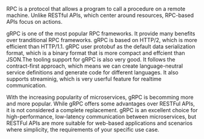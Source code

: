 RPC is a protocol that allows a program to call a procedure on a remote machine. Unlike RESTful APIs, which center around resources, RPC-based APIs focus on actions.

gRPC is one of the most popular RPC frameworks. It provide many benefits over tranditional RPC frameworks. gRPC is based on HTTP/2, which is more efficient than HTTP/1.1. gRPC user protobuf as the default data serialization format, which is a binary format that is more compact and effcient than JSON.The tooling support for gRPC is also very good. It follows the contract-first approach, which means we can create language-neutral service definitions and generate code for different languages. It also supports streaminig, which is very userful feature for realtime communication.

With the increasing popularity of microservices, gRPC is becomming more and more popular. While gRPC offers some advantages over RESTFul APIs, it is not considered a complete replacement. gRPC is an excellent choice for high-performance, low-latency communication between microservices, but RESTFul APIs are more suitable for web-based applications and scenarios where simplicity, the requirements of your specific use case.